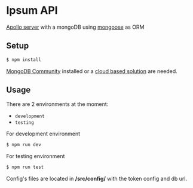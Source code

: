 # Ipsum API

[Apollo server](https://www.apollographql.com/docs/) with a mongoDB using [mongoose](https://mongoosejs.com/) as ORM

## Setup

```bash
$ npm install
```

[MongoDB Community](https://docs.mongodb.com/manual/administration/install-community/) installed or a [cloud based solution](https://www.mongodb.com/cloud) are needed.

## Usage

There are 2 environments at the moment:

- `development`
- `testing`

For development environment

```bash
$ npm run dev
```

For testing environment

```bash
$ npm run test
```

Config's files are located in **/src/config/** with the token config and db url.
